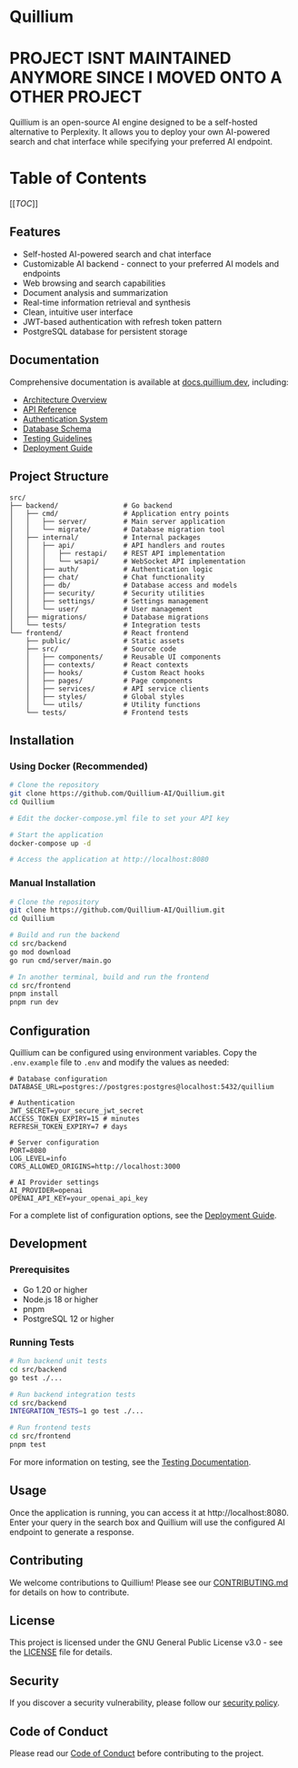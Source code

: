 # Quillium
# PROJECT ISNT MAINTAINED ANYMORE SINCE I MOVED ONTO A OTHER PROJECT
Quillium is an open-source AI engine designed to be a self-hosted alternative to Perplexity. It allows you to deploy your own AI-powered search and chat interface while specifying your preferred AI endpoint.

# Table of Contents

[[_TOC_]]

## Features

- Self-hosted AI-powered search and chat interface
- Customizable AI backend - connect to your preferred AI models and endpoints
- Web browsing and search capabilities
- Document analysis and summarization
- Real-time information retrieval and synthesis
- Clean, intuitive user interface
- JWT-based authentication with refresh token pattern
- PostgreSQL database for persistent storage

## Documentation

Comprehensive documentation is available at [docs.quillium.dev](https://docs.quillium.dev), including:

- [Architecture Overview](https://docs.quillium.dev/backend/architecture/)
- [API Reference](https://docs.quillium.dev/backend/api/)
- [Authentication System](https://docs.quillium.dev/backend/authentication/)
- [Database Schema](https://docs.quillium.dev/backend/database/)
- [Testing Guidelines](https://docs.quillium.dev/backend/testing/)
- [Deployment Guide](https://docs.quillium.dev/backend/deployment/)

## Project Structure

```
src/
├── backend/                # Go backend
│   ├── cmd/                # Application entry points
│   │   ├── server/         # Main server application
│   │   └── migrate/        # Database migration tool
│   ├── internal/           # Internal packages
│   │   ├── api/            # API handlers and routes
│   │   │   ├── restapi/    # REST API implementation
│   │   │   └── wsapi/      # WebSocket API implementation
│   │   ├── auth/           # Authentication logic
│   │   ├── chat/           # Chat functionality
│   │   ├── db/             # Database access and models
│   │   ├── security/       # Security utilities
│   │   ├── settings/       # Settings management
│   │   └── user/           # User management
│   ├── migrations/         # Database migrations
│   └── tests/              # Integration tests
└── frontend/               # React frontend
    ├── public/             # Static assets
    ├── src/                # Source code
    │   ├── components/     # Reusable UI components
    │   ├── contexts/       # React contexts
    │   ├── hooks/          # Custom React hooks
    │   ├── pages/          # Page components
    │   ├── services/       # API service clients
    │   ├── styles/         # Global styles
    │   └── utils/          # Utility functions
    └── tests/              # Frontend tests
```

## Installation

### Using Docker (Recommended)

```bash
# Clone the repository
git clone https://github.com/Quillium-AI/Quillium.git
cd Quillium

# Edit the docker-compose.yml file to set your API key

# Start the application
docker-compose up -d

# Access the application at http://localhost:8080
```

### Manual Installation

```bash
# Clone the repository
git clone https://github.com/Quillium-AI/Quillium.git
cd Quillium

# Build and run the backend
cd src/backend
go mod download
go run cmd/server/main.go

# In another terminal, build and run the frontend
cd src/frontend
pnpm install
pnpm run dev
```

## Configuration

Quillium can be configured using environment variables. Copy the `.env.example` file to `.env` and modify the values as needed:

```
# Database configuration
DATABASE_URL=postgres://postgres:postgres@localhost:5432/quillium

# Authentication
JWT_SECRET=your_secure_jwt_secret
ACCESS_TOKEN_EXPIRY=15 # minutes
REFRESH_TOKEN_EXPIRY=7 # days

# Server configuration
PORT=8080
LOG_LEVEL=info
CORS_ALLOWED_ORIGINS=http://localhost:3000

# AI Provider settings
AI_PROVIDER=openai
OPENAI_API_KEY=your_openai_api_key
```

For a complete list of configuration options, see the [Deployment Guide](https://docs.quillium.dev/backend/deployment/).

## Development

### Prerequisites

- Go 1.20 or higher
- Node.js 18 or higher
- pnpm
- PostgreSQL 12 or higher

### Running Tests

```bash
# Run backend unit tests
cd src/backend
go test ./...

# Run backend integration tests
cd src/backend
INTEGRATION_TESTS=1 go test ./...

# Run frontend tests
cd src/frontend
pnpm test
```

For more information on testing, see the [Testing Documentation](https://docs.quillium.dev/backend/testing/).

## Usage

Once the application is running, you can access it at http://localhost:8080. Enter your query in the search box and Quillium will use the configured AI endpoint to generate a response.

## Contributing

We welcome contributions to Quillium! Please see our [CONTRIBUTING.md](CONTRIBUTING.md) for details on how to contribute.

## License

This project is licensed under the GNU General Public License v3.0 - see the [LICENSE](LICENSE) file for details.

## Security

If you discover a security vulnerability, please follow our [security policy](SECURITY.md).

## Code of Conduct

Please read our [Code of Conduct](CODE_OF_CONDUCT.md) before contributing to the project.
